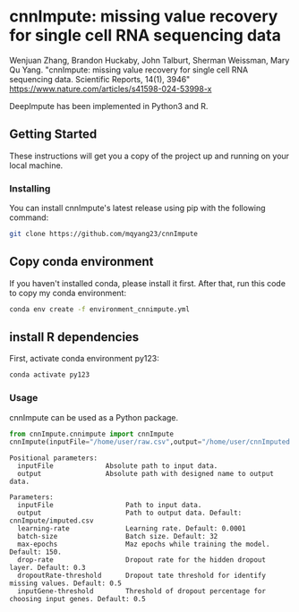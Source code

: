 # cnnImpute: missing value recovery for single cell RNA sequencing data


Wenjuan Zhang, Brandon Huckaby, John Talburt, Sherman Weissman, Mary Qu Yang.
"cnnImpute: missing value recovery for single cell RNA sequencing data. Scientific Reports, 14(1), 3946"
https://www.nature.com/articles/s41598-024-53998-x

DeepImpute has been implemented in Python3 and R. 

## Getting Started

These instructions will get you a copy of the project up and running on your local machine.

### Installing

You can install cnnImpute's latest release using pip with the following command:


```bash
git clone https://github.com/mqyang23/cnnImpute
```

## Copy conda environment
If you haven't installed conda, please install it first. After that, run this code to copy my conda environment:
```bash
conda env create -f environment_cnnimpute.yml
```

## install R dependencies
First, activate conda environment py123:
```bash
conda activate py123
```


### Usage

cnnImpute can be used as a Python package.

```python
from cnnImpute.cnnimpute import cnnImpute
cnnImpute(inputFile="/home/user/raw.csv",output="/home/user/cnnImputed.csv")
```



```
Positional parameters:
  inputFile             Absolute path to input data.
  output                Absolute path with designed name to output data.

Parameters:
  inputFile                  Path to input data. 
  output                     Path to output data. Default: cnnImpute/imputed.csv
  learning-rate              Learning rate. Default: 0.0001
  batch-size                 Batch size. Default: 32
  max-epochs                 Maz epochs while training the model. Default: 150.
  drop-rate                  Dropout rate for the hidden dropout layer. Default: 0.3
  dropoutRate-threshold      Dropout tate threshold for identify missing values. Default: 0.5
  inputGene-threshold        Threshold of dropout percentage for choosing input genes. Default: 0.5
```

